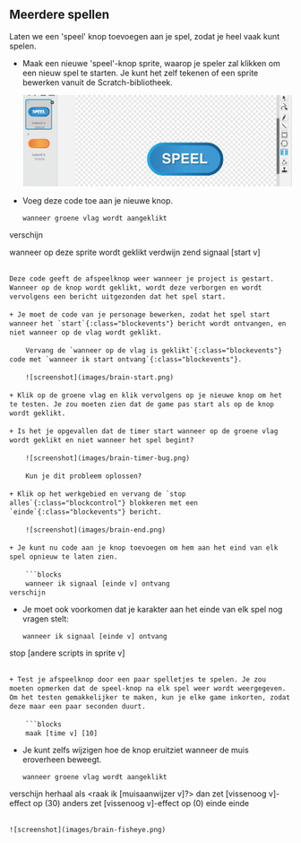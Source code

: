 ## Meerdere spellen

Laten we een 'speel' knop toevoegen aan je spel, zodat je heel vaak kunt spelen.

+ Maak een nieuwe 'speel'-knop sprite, waarop je speler zal klikken om een ​​nieuw spel te starten. Je kunt het zelf tekenen of een sprite bewerken vanuit de Scratch-bibliotheek.
    
    ![screenshot](images/brain-play.png)

+ Voeg deze code toe aan je nieuwe knop.
    
    ```blocks
    wanneer groene vlag wordt aangeklikt
verschijn

wanneer op deze sprite wordt geklikt
verdwijn
zend signaal [start v]
```

Deze code geeft de afspeelknop weer wanneer je project is gestart. Wanneer op de knop wordt geklikt, wordt deze verborgen en wordt vervolgens een bericht uitgezonden dat het spel start.

+ Je moet de code van je personage bewerken, zodat het spel start wanneer het `start`{:class="blockevents"} bericht wordt ontvangen, en niet wanneer op de vlag wordt geklikt.
    
    Vervang de `wanneer op de vlag is geklikt`{:class="blockevents"} code met `wanneer ik start ontvang`{:class="blockevents"}.
    
    ![screenshot](images/brain-start.png)

+ Klik op de groene vlag en klik vervolgens op je nieuwe knop om het te testen. Je zou moeten zien dat de game pas start als op de knop wordt geklikt.

+ Is het je opgevallen dat de timer start wanneer op de groene vlag wordt geklikt en niet wanneer het spel begint?
    
    ![screenshot](images/brain-timer-bug.png)
    
    Kun je dit probleem oplossen?

+ Klik op het werkgebied en vervang de `stop alles`{:class="blockcontrol"} blokkeren met een `einde`{:class="blockevents"} bericht.
    
    ![screenshot](images/brain-end.png)

+ Je kunt nu code aan je knop toevoegen om hem aan het eind van elk spel opnieuw te laten zien.
    
    ```blocks
    wanneer ik signaal [einde v] ontvang
verschijn
```

+ Je moet ook voorkomen dat je karakter aan het einde van elk spel nog vragen stelt:
    
    ```blocks
    wanneer ik signaal [einde v] ontvang
stop [andere scripts in sprite v]
```

+ Test je afspeelknop door een paar spelletjes te spelen. Je zou moeten opmerken dat de speel-knop na elk spel weer wordt weergegeven. Om het testen gemakkelijker te maken, kun je elke game inkorten, zodat deze maar een paar seconden duurt.
    
    ```blocks
    maak [time v] [10]
```

+ Je kunt zelfs wijzigen hoe de knop eruitziet wanneer de muis eroverheen beweegt.
    
    ```blocks
    wanneer groene vlag wordt aangeklikt
verschijn
herhaal
   als <raak ik [muisaanwijzer v]?> dan
      zet [vissenoog v]-effect op (30)
   anders
      zet [vissenoog v]-effect op (0)
   einde
einde
```

![screenshot](images/brain-fisheye.png)